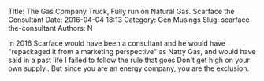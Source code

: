Title: The Gas Company Truck, Fully run on Natural Gas. Scarface the Consultant
Date: 2016-04-04 18:13
Category: Gen Musings
Slug: scarface-the-consultant
Authors: N

in 2016 Scarface would have been a consultant and he would have "repackaged it from a marketing perspective" as Natty Gas, and would have said in a past life I failed to follow the rule that goes Don't get high on your own supply.. But since you are an energy company, you are the exclusion.